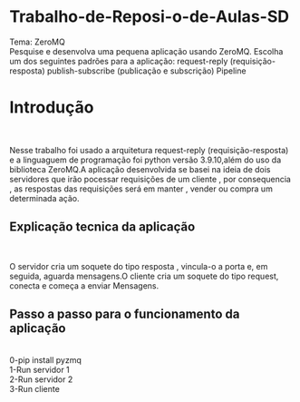 # Trabalho-de-Reposi-o-de-Aulas-SD
Tema: ZeroMQ  <br />Pesquise e desenvolva uma pequena aplicação usando ZeroMQ. Escolha um dos seguintes padrões para a aplicação:
request-reply (requisição-resposta)
publish-subscribe (publicação e subscrição)
Pipeline
 
 
<h1>Introdução</h1><br />  
  
  Nesse trabalho foi usado a arquitetura request-reply (requisição-resposta) e a linguaguem de programação foi python versão 3.9.10,além do uso da biblioteca ZeroMQ.A aplicação desenvolvida se basei na ideia de dois servidores que irão pocessar requisições de um cliente , por consequencia , as respostas das requisições será  em manter , vender ou compra um determinada ação.<br />
 
 <h2>Explicação tecnica da aplicação</h2><br />
 
 O servidor cria um soquete do tipo resposta , vincula-o a porta e, em seguida, aguarda mensagens.O cliente cria um soquete do tipo request, conecta e começa a enviar Mensagens.<br />
 
<h2>Passo a passo para o funcionamento da aplicação</h2><br />
0-pip install pyzmq <br />
1-Run servidor 1 <br />
2-Run servidor 2<br />
3-Run cliente<br />



